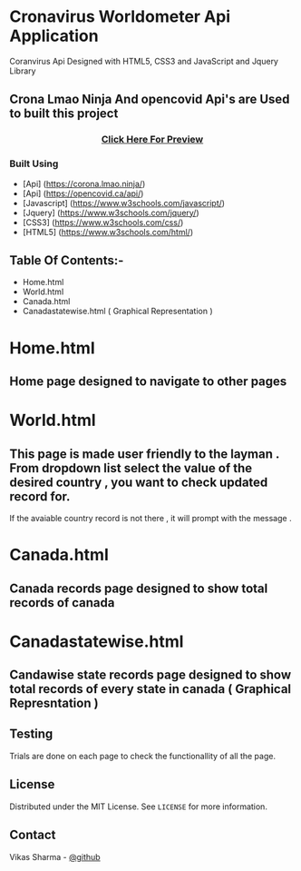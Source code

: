 # Cronavirus Worldometer Api Application

Coranvirus Api Designed with  HTML5, CSS3 and JavaScript and Jquery Library


## Crona Lmao Ninja And opencovid  Api's are Used to built this project 

<h3 align="center">
        <a href="https://vikasinder.github.io/CronaVirus-Worldometer/">Click Here For Preview</a>
</h3>
        
### Built Using

* [Api] (https://corona.lmao.ninja/)
* [Api] (https://opencovid.ca/api/)
* [Javascript] (https://www.w3schools.com/javascript/)
* [Jquery] (https://www.w3schools.com/jquery/)
* [CSS3] (https://www.w3schools.com/css/)
* [HTML5] (https://www.w3schools.com/html/)


## Table Of Contents:-

* Home.html
* World.html
* Canada.html
* Canadastatewise.html ( Graphical Representation )

# Home.html

## Home page designed to navigate to other pages

# World.html

## This page is made user friendly to the layman . From dropdown list select the value of the desired country , you want to check updated record for.
   If the avaiable country record is not there , it will prompt with the message .      

# Canada.html

## Canada records page designed to show total records of canada 

# Canadastatewise.html

## Candawise state records page designed to show total records of every state in canada ( Graphical Represntation )



## Testing

Trials are done on each page to check the functionallity of all the page.

  
<!-- LICENSE -->
## License

Distributed under the MIT License. See `LICENSE` for more information.

<!-- CONTACT -->
## Contact  

Vikas Sharma - [@github](https://github.com/vikasinder/)



